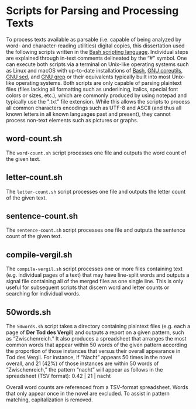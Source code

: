# Scripts for Parsing and Processing Texts
To process texts available as parsable (i.e. capable of being analyzed by word- and character-reading utilities) digital copies, this dissertation used the following scripts written in the [Bash scripting language](https://www.gnu.org/software/bash/). Individual steps are explained through in-text comments delineated by the “#” symbol. One can execute both scripts via a terminal on Unix-like operating systems such as Linux and macOS with up-to-date installations of [Bash](https://www.gnu.org/software/bash/bash.html), [GNU coreutils](https://www.gnu.org/software/coreutils/coreutils.html), [GNU sed](https://www.gnu.org/software/sed/), and [GNU grep](http://www.gnu.org/software/grep/grep.html) or their equivalents typically built into most Unix-like operating systems. Both scripts are only capable of parsing plaintext files (files lacking all formatting such as underlining, italics, special font colors or sizes, etc.), which are commonly produced by using notepad and typically use the ".txt" file extension. While this allows the scripts to process all common characters encodings such as UTF-8 and ASCII (and thus all known letters in all known languages past and present), they cannot process non-text elements such as pictures or graphs.

## word-count.sh
The `word-count.sh` script processes one file and outputs the word count of the given text.

## letter-count.sh
The `letter-count.sh` script processes one file and outputs the letter count of the given text.

## sentence-count.sh
The `sentence-count.sh` script processes one file and outputs the sentence count of the given text.

## compile-vergil.sh
The `compile-vergil.sh` script processes one or more files containing text (e.g. individual pages of a text) that may have line-split words and outputs a signal file containing all of the merged files as one single line. This is only useful for subsequent scripts that discern word and letter counts or searching for individual words.

## 50words.sh
The `50words.sh` script takes a directory containing plaintext files (e.g. each a page of **Der Tod des Vergil**) and outputs a report on a given pattern, such as “Zwischenreich.” It also produces a spreadsheet that arranges the most common words that appear within 50 words of the given pattern according the proportion of those instances that versus their overall appearance in Tod des Vergil. For instance, if “Nacht” appears 50 times in the novel overall, and 21 (42%) of those instances are within 50 words of “Zwischenreich,” the pattern “nacht” will appear as follows in the spreadsheet (TSV format):
0.42 | 21 | nacht

Overall word counts are referenced from a TSV-format spreadsheet. Words that only appear once in the novel are excluded. To assist in pattern matching, capitalization is removed.
